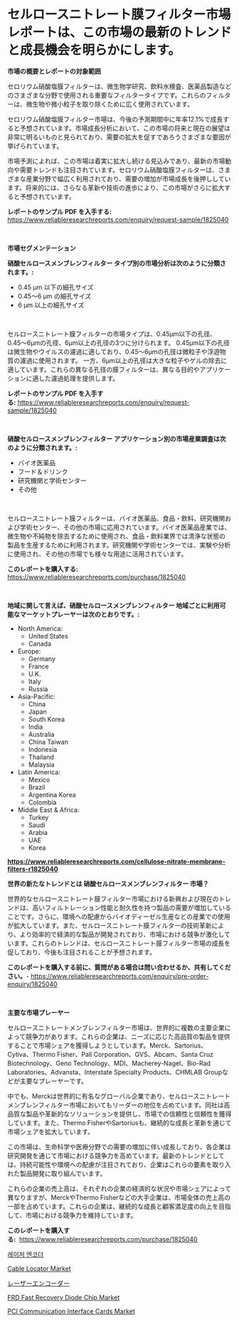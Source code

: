 <p><h1>セルロースニトレート膜フィルター市場レポートは、この市場の最新のトレンドと成長機会を明らかにします。</h1></p><p><strong>市場の概要とレポートの対象範囲</strong></p>
<p><p>セロリウム硝酸塩膜フィルターは、微生物学研究、飲料水検査、医薬品製造などのさまざまな分野で使用される重要なフィルタータイプです。これらのフィルターは、微生物や微小粒子を取り除くために広く使用されています。</p><p>セロリウム硝酸塩膜フィルター市場は、今後の予測期間中に年率12.1%で成長すると予想されています。市場成長分析において、この市場の将来と現在の展望は非常に明るいものと見られており、需要の拡大を促すであろうさまざまな要因が挙げられています。</p><p>市場予測によれば、この市場は着実に拡大し続ける見込みであり、最新の市場動向や需要トレンドも注目されています。セロリウム硝酸塩膜フィルターは、さまざまな産業分野で幅広く利用されており、需要の増加が市場成長を後押ししています。将来的には、さらなる革新や技術の進歩により、この市場がさらに拡大すると予想されています。</p></p>
<p><strong>レポートのサンプル PDF を入手する:</strong> <a href="https://www.reliableresearchreports.com/enquiry/request-sample/1825040">https://www.reliableresearchreports.com/enquiry/request-sample/1825040</a></p>
<p>&nbsp;</p>
<p><strong>市場セグメンテーション</strong></p>
<p><strong>硝酸セルロースメンブレンフィルター タイプ別の市場分析は次のように分類されます。:</strong></p>
<p><ul><li>0.45 µm 以下の細孔サイズ</li><li>0.45～6 µm の細孔サイズ</li><li>6 µm 以上の細孔サイズ</li></ul></p>
<p>&nbsp;</p>
<p><p>セルロースニトレート膜フィルターの市場タイプは、0.45µm以下の孔径、0.45〜6µmの孔径、6µm以上の孔径の3つに分けられます。 0.45µm以下の孔径は微生物やウイルスの濾過に適しており、0.45〜6µmの孔径は微粒子や浮遊物質の濾過に使用されます。 一方、6µm以上の孔径は大きな粒子やゲルの除去に適しています。これらの異なる孔径の膜フィルターは、異なる目的やアプリケーションに適した濾過処理を提供します。</p></p>
<p><strong>レポートのサンプル PDF を入手する:</strong>&nbsp;<a href="https://www.reliableresearchreports.com/enquiry/request-sample/1825040">https://www.reliableresearchreports.com/enquiry/request-sample/1825040</a></p>
<p>&nbsp;</p>
<p><strong> 硝酸セルロースメンブレンフィルター アプリケーション別の市場産業調査は次のように分類されます。:</strong></p>
<p><ul><li>バイオ医薬品</li><li>フード＆ドリンク</li><li>研究機関と学術センター</li><li>その他</li></ul></p>
<p>&nbsp;</p>
<p><p>セルロースニトレート膜フィルターは、バイオ医薬品、食品・飲料、研究機関および学術センター、その他の市場に応用されています。バイオ医薬品産業では、微生物や不純物を除去するために使用され、食品・飲料業界では清浄な状態の製品を生産するために利用されます。研究機関や学術センターでは、実験や分析に使用され、その他の市場でも様々な用途に活用されています。</p></p>
<p><strong>このレポートを購入する:</strong>&nbsp; <a href="https://www.reliableresearchreports.com/purchase/1825040">https://www.reliableresearchreports.com/purchase/1825040</a></p>
<p>&nbsp;</p>
<p><strong>地域に関して言えば、硝酸セルロースメンブレンフィルター 地域ごとに利用可能なマーケットプレーヤーは次のとおりです。:</strong></p>
<p><ul>
    <li>
        North America:
        <ul>
            <li>United States</li>
            <li>Canada</li>
        </ul>
    </li>
    <li>
        Europe:
        <ul>
            <li>Germany</li>
            <li>France</li>
            <li>U.K.</li>
            <li>Italy</li>
            <li>Russia</li>
        </ul>
    </li>
    <li>
        Asia-Pacific:
        <ul>
            <li>China</li>
            <li>Japan</li>
            <li>South Korea</li>
            <li>India</li>
            <li>Australia</li>
            <li>China Taiwan</li>
            <li>Indonesia</li>
            <li>Thailand</li>
            <li>Malaysia</li>
        </ul>
    </li>
    <li>
        Latin America:
        <ul>
            <li>Mexico</li>
            <li>Brazil</li>
            <li>Argentina Korea</li>
            <li>Colombia</li>
        </ul>
    </li>
    <li>
        Middle East & Africa:
        <ul>
            <li>Turkey</li>
            <li>Saudi</li>
            <li>Arabia</li>
            <li>UAE</li>
            <li>Korea</li>
        </ul>
    </li>
    </ul></p>
<p><strong><a href="https://www.reliableresearchreports.com/cellulose-nitrate-membrane-filters-r1825040">https://www.reliableresearchreports.com/cellulose-nitrate-membrane-filters-r1825040</a></strong>&nbsp;</p>
<p><strong>世界の新たなトレンドとは 硝酸セルロースメンブレンフィルター 市場？</strong></p>
<p><p>世界的なセルロースニトレート膜フィルター市場における新興および現在のトレンドは、高いフィルトレーション性能と耐久性を持つ製品の需要が増加していることです。さらに、環境への配慮からバイオディーゼル生産などの産業での使用が拡大しています。また、セルロースニトレート膜フィルターの技術革新により、より効率的で経済的な製品が開発されており、市場における競争が激化しています。これらのトレンドは、セルロースニトレート膜フィルター市場の成長を促しており、今後も注目されることが予想されます。</p></p>
<p><strong>このレポートを購入する前に、質問がある場合は問い合わせるか、共有してください。</strong>- <a href="https://www.reliableresearchreports.com/enquiry/pre-order-enquiry/1825040">https://www.reliableresearchreports.com/enquiry/pre-order-enquiry/1825040</a></p>
<p>&nbsp;</p>
<p><strong>主要な市場プレーヤー</strong></p>
<p><p>セルロースニトレートメンブレンフィルター市場は、世界的に複数の主要企業によって競争力があります。これらの企業は、ニーズに応じた高品質の製品を提供することで市場シェアを獲得しようとしています。Merck、Sartorius、Cytiva、Thermo Fisher、Pall Corporation、GVS、Abcam、Santa Cruz Biotechnology、Geno Technology、MDI、Macherey-Nagel、Bio-Rad Laboratories、Advansta、Interstate Specialty Products、CHMLAB Groupなどが主要なプレーヤーです。</p><p>中でも、Merckは世界的に有名なグローバル企業であり、セルロースニトレートメンブレンフィルター市場においてもリーダーの地位を占めています。同社は高品質な製品や革新的なソリューションを提供し、市場での信頼性と信頼性を獲得しています。また、Thermo FisherやSartoriusも、継続的な成長と革新を通じて市場シェアを拡大しています。</p><p>この市場は、生命科学や医療分野での需要の増加に伴い成長しており、各企業は研究開発を通じて市場における競争力を高めています。最新のトレンドとしては、持続可能性や環境への配慮が注目されており、企業はこれらの要素を取り入れた製品開発に取り組んでいます。</p><p>これらの企業の売上高は、それぞれの企業の経済的な状況や市場シェアによって異なりますが、MerckやThermo Fisherなどの大手企業は、市場全体の売上高の一部を占めています。これらの企業は、継続的な成長と顧客満足度の向上を目指して、市場における競争力を維持しています。</p></p>
<p><strong>このレポートを購入する:</strong>&nbsp;&nbsp;<a href="https://www.reliableresearchreports.com/purchase/1825040">https://www.reliableresearchreports.com/purchase/1825040</a></p>
<p><p><a href="https://github.com/bunxhcci35271755/Market-Research-Report-List-1/blob/main/986710240725.md">레이저 엔코더</a></p><p><a href="https://github.com/Sherrillcrooksxa8i18ucf2m/Market-Research-Report-List-2/blob/main/cable-locator-market.md">Cable Locator Market</a></p><p><a href="https://github.com/hwbcz413288296/Market-Research-Report-List-1/blob/main/507421840730.md">レーザーエンコーダー</a></p><p><a href="https://www.linkedin.com/pulse/frd-fast-recovery-diode-chip-market-insight-trends-growth-5pmgc?trackingId=vfPvHChpKgaekT7dMpUAlA%3D%3D">FRD Fast Recovery Diode Chip Market</a></p><p><a href="https://www.linkedin.com/pulse/pci-communication-interface-cards-market-comprehensive-assessment-jc9dc?trackingId=Fzu0xDBwoCi%2FEuY%2BZzwWkg%3D%3D">PCI Communication Interface Cards Market</a></p></p>